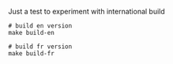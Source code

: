 Just a test to experiment with international build

```
# build en version
make build-en

# build fr version
make build-fr
```